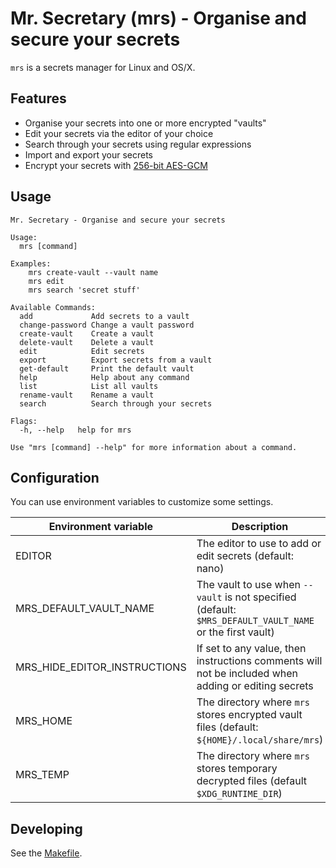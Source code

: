 # Mr. Secretary (mrs) - Organise and secure your secrets

`mrs` is a secrets manager for Linux and OS/X.

## Features

- Organise your secrets into one or more encrypted "vaults"
- Edit your secrets via the editor of your choice
- Search through your secrets using regular expressions
- Import and export your secrets
- Encrypt your secrets with [256-bit AES-GCM](https://tools.ietf.org/html/rfc5288)

## Usage

```
Mr. Secretary - Organise and secure your secrets

Usage:
  mrs [command]

Examples:
	mrs create-vault --vault name
	mrs edit
	mrs search 'secret stuff'

Available Commands:
  add             Add secrets to a vault
  change-password Change a vault password
  create-vault    Create a vault
  delete-vault    Delete a vault
  edit            Edit secrets
  export          Export secrets from a vault
  get-default     Print the default vault
  help            Help about any command
  list            List all vaults
  rename-vault    Rename a vault
  search          Search through your secrets

Flags:
  -h, --help   help for mrs

Use "mrs [command] --help" for more information about a command.
```

## Configuration

You can use environment variables to customize some settings.

Environment variable | Description
---|---
EDITOR | The editor to use to add or edit secrets (default: nano)
MRS_DEFAULT_VAULT_NAME | The vault to use when `--vault` is not specified (default: `$MRS_DEFAULT_VAULT_NAME` or the first vault)
MRS_HIDE_EDITOR_INSTRUCTIONS | If set to any value, then instructions comments will not be included when adding or editing secrets
MRS_HOME | The directory where `mrs` stores encrypted vault files (default: `${HOME}/.local/share/mrs`)
MRS_TEMP | The directory where `mrs` stores temporary decrypted files (default `$XDG_RUNTIME_DIR`)

## Developing

See the [Makefile](./Makefile).
